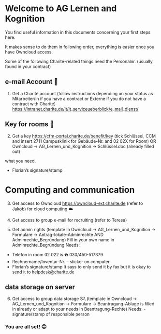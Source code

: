 # Welcome to AG Lernen and Kognition

You find useful information in this documents concerning your first steps here.

It makes sense to do them in following order, everything is easier once you have Owncloud access.

Some of the following Charité-related things need the Personalnr. (usually found in your contract)

## e-mail Account :email:

1. Get a Charité account (follow instructions depending on your status as Mitarbeiter/in if you have a contract or Externe if you do not have a contract with Charité)
https://intranet.charite.de/it/it_serviceueberblick/e_mail_dienst/

## Key for rooms :key:

2. Get a key
https://cfm-portal.charite.de/benefit/key (tick Schlüssel, CCM and insert 2711 Campusklinik for Gebäude-Nr. and 02 02X for Room)
OR Owncloud -> AG_Lernen_und_Kognition -> Schlüssel.doc (already filled out)

what you need.

- Florian’s signature/stamp

# Computing and communication

3. Get access to Owncloud https://owncloud-ext.charite.de (refer to Jakob) for cloud computing :cloud:

4. Get access to group e-mail for recruiting (refer to Teresa)

5. Get admin rights (template in Owncloud -> AG_Lernen_und_Kognition -> Formulare -> Antrag-lokale-Adminrechte AND Adminrechte_Begründung)
Fill in your own name in Adminrechte_Begründung
Needs:
- Telefon in room 02 022 is :phone: 030/450-517379
- Rechnername/Inventar-Nr. – sticker on computer
- Florian’s signature/stamp
It says to only send it by fax but it is okay to send it to helpdesk@charite.de

## data storage on server

6. Get access to group data storage S:\ (template in Owncloud -> AG_Lernen_und_Kognition -> Formulare -> Beantragung-Ablage is filled in already or adapt to your needs in Beantragung-Rechte)
Needs:
-signature/stamp of responsible person

### You are all set! :blush:

